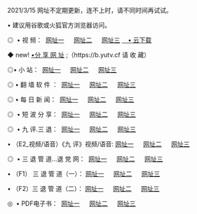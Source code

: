 <p>2021/3/15  网址不定期更新，连不上时，请不同时间再试试。
<p>• 建议用谷歌或火狐官方浏览器访问。
<p>◎  • 视 频： 
<a href="http://hgo.guitarhaven.com/" target="_blank">网址一</a> 　 
<a href="http://hsl.guitarhaven.com/" target="_blank">网址二</a> 　 
<a href="http://hsl.guitarhaven.com/b.html" target="_blank">网址三</a>
<a href="https://yadi.sk/d/d0sUeAOpal3njw" target="_blank">　• 云下载 </a></p>
<p>◆ new! <a href="http://hpl.guitarhaven.com/a.html">•分 享 网 址</a> ;（https://b.yutv.cf 请 收 藏） </p>

<p>◎•  小 站：  
<a href="http://hgo.guitarhaven.com/f.html" target="_blank">网址一</a> 　 
<a href="http://hsl.guitarhaven.com/h.html" target="_blank">网址二</a> 　 
<a href="http://hsl.guitarhaven.com/k/" target="_blank">网址三</a></p><p>

<p>◎  • 翻 墙 软 件 ：  
<a href="http://hgo.guitarhaven.com/ff/" target="_blank">网址一</a> 　 
<a href="http://hsl.guitarhaven.com/s/read/a1_nd.html" target="_blank">网址二</a> 　 
<a href="http://hsl.guitarhaven.com/ff/index.html" target="_blank">网址三</a></p>
<p>◎  • 每 日 新 闻：  
<a href="http://hgo.guitarhaven.com/day/" target="_blank">网址一</a> 　 
<a href="http://hsl.guitarhaven.com/day/" target="_blank">网址二</a> 　 
<a href="http://hsl.guitarhaven.com/day/index.html" target="_blank">网址三</a></p>
<p>◎   • 短 波 分 享：  
<a href="http://hgo.guitarhaven.com/h/" target="_blank">网址一</a> 　 
<a href="http://hsl.guitarhaven.com/h/" target="_blank">网址二</a> 　 
<a href="http://hsl.guitarhaven.com/h/index.html" target="_blank">网址三</a></p>
<p>◎   • 九 评.三 退：  
<a href="http://hgo.guitarhaven.com/t/" target="_blank">网址一</a> 　 
<a href="http://hsl.guitarhaven.com/v2/index.html" target="_blank">网址二</a> 　 
<a href="http://hsl.guitarhaven.com/tt/index.html" target="_blank">网址三</a> 　</p>
<p>  • （E2_视频/语音）《九 评》视频/语音: 
<a href="http://hgo.guitarhaven.com/7738.html" target="_blank">网址一</a> 　 
<a href="http://hsl.guitarhaven.com/7614.html" target="_blank">网址二</a> 　 
<a href="http://hsl.guitarhaven.com/7633.html" target="_blank">网址三</a></p>
<p>◎   • 三 退 管 道...退 党 网：  
<a href="http://hgo.guitarhaven.com/go/td1.html" target="_blank">网址一</a> 　 
<a href="http://hsl.guitarhaven.com/go/td2.html" target="_blank">网址二</a> 　 
<a href="http://hsl.guitarhaven.com/go/td3.html" target="_blank">网址三</a></p>
<p>  • （F1） 三 退 管 道（一）： 
<a href="http://hgo.guitarhaven.com/dd/" target="_blank">网址一</a> 　 
<a href="http://hsl.guitarhaven.com/s/read/a1_tdx.html" target="_blank">网址二</a> 　 
<a href="http://hsl.guitarhaven.com/dd/" target="_blank">网址三</a></p>
<p>  • （F2）三 退 管 道（二）： 
<a href="http://hsl.guitarhaven.com/d/" target="_blank">网址一</a> 　 
<a href="http://hgo.guitarhaven.com/d/index.html" target="_blank">网址二</a> 　 
<a href="http://hsl.guitarhaven.com/d/" target="_blank">网址三</a></p>
<p>◎   • PDF电子书：  
<a href="http://hgo.guitarhaven.com/p/" target="_blank">网址一</a> 　 
<a href="http://hsl.guitarhaven.com/p/index.html" target="_blank">网址二</a> 　 
<a href="http://hsl.guitarhaven.com/p/" target="_blank">网址三</a></p>
